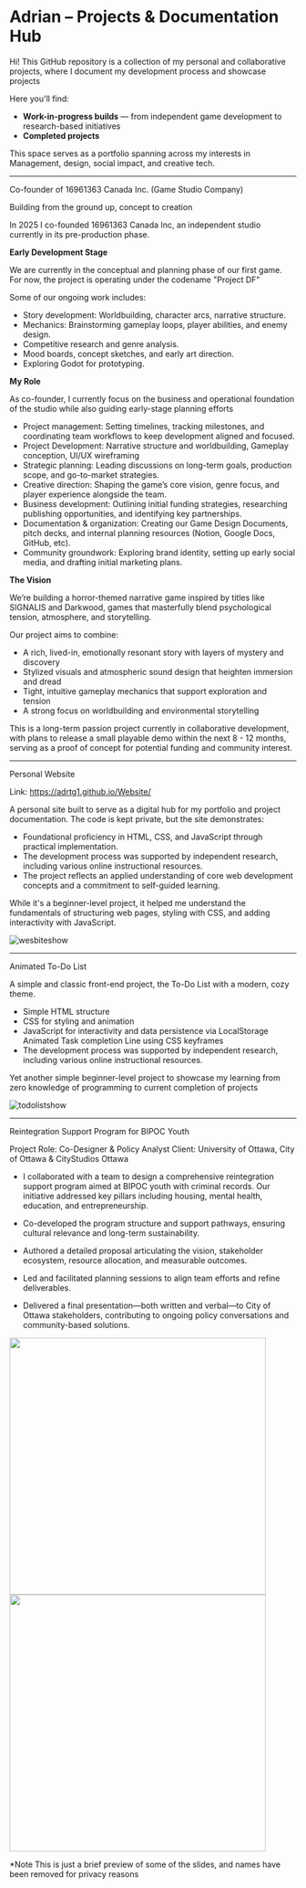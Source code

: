 # Adrian – Projects & Documentation Hub

Hi! This GitHub repository is a collection of my personal and collaborative projects, where I document my development process and showcase projects

Here you'll find:
-  **Work-in-progress builds** — from independent game development to research-based initiatives  
-  **Completed projects** 

This space serves as a portfolio spanning across my interests in Management, design, social impact, and creative tech.

----------------------------------------------------------------------------------------------------------------------------------------------------------------------------------------------
Co-founder of 16961363 Canada Inc. (Game Studio Company)

Building from the ground up, concept to creation

In 2025 I co-founded 16961363 Canada Inc, an independent studio currently in its pre-production phase. 

**Early Development Stage**

We are currently in the conceptual and planning phase of our first game. 
For now, the project is operating under the codename "Project DF"

Some of our ongoing work includes:

- Story development: Worldbuilding, character arcs, narrative structure.
- Mechanics: Brainstorming gameplay loops, player abilities, and enemy design.
- Competitive research and genre analysis.
- Mood boards, concept sketches, and early art direction.
- Exploring Godot for prototyping.

**My Role**

As co-founder, I currently focus on the business and operational foundation of the studio while also guiding early-stage planning efforts

- Project management: Setting timelines, tracking milestones, and coordinating team workflows to keep development aligned and focused.
- Project Development: Narrative structure and worldbuilding, Gameplay conception, UI/UX wireframing
- Strategic planning: Leading discussions on long-term goals, production scope, and go-to-market strategies.
- Creative direction: Shaping the game’s core vision, genre focus, and player experience alongside the team.
- Business development: Outlining initial funding strategies, researching publishing opportunities, and identifying key partnerships.
- Documentation & organization: Creating our Game Design Documents, pitch decks, and internal planning resources (Notion, Google Docs, GitHub, etc).
- Community groundwork: Exploring brand identity, setting up early social media, and drafting initial marketing plans.

**The Vision** 

We’re building a horror-themed narrative game inspired by titles like SIGNALIS and Darkwood, games that masterfully blend psychological tension, atmosphere, and storytelling.

Our project aims to combine:
- A rich, lived-in, emotionally resonant story with layers of mystery and discovery
- Stylized visuals and atmospheric sound design that heighten immersion and dread
- Tight, intuitive gameplay mechanics that support exploration and tension
- A strong focus on worldbuilding and environmental storytelling

This is a long-term passion project currently in collaborative development, with plans to release a small playable demo within the next 8 - 12 months, serving as a proof of concept for potential funding and community interest.
  
----------------------------------------------------------------------------------------------------------------------------------------------------------------------------------------------
Personal Website

Link: https://adrtg1.github.io/Website/

A personal site built to serve as a digital hub for my portfolio and project documentation. 
The code is kept private, but the site demonstrates:
-  Foundational proficiency in HTML, CSS, and JavaScript through practical implementation.
-  The development process was supported by independent research, including various online instructional resources. 
-  The project reflects an applied understanding of core web development concepts and a commitment to self-guided learning.

While it's a beginner-level project, it helped me understand the fundamentals of structuring web pages, styling with CSS, and adding interactivity with JavaScript.

![wesbiteshow](https://github.com/user-attachments/assets/fb56fa67-5c6f-4cf5-bf03-5a0c4c263dc4)

----------------------------------------------------------------------------------------------------------------------------------------------------------------------------------------------

Animated To-Do List 

A simple and classic front-end project, the To-Do List with a modern, cozy theme. 

- Simple HTML structure
- CSS for styling and animation
- JavaScript for interactivity and data persistence via LocalStorage
  Animated Task completion Line using CSS keyframes
- The development process was supported by independent research, including various online instructional resources. 

Yet another simple beginner-level project to showcase my learning from zero knowledge of programming to current completion of projects

![todolistshow](https://github.com/user-attachments/assets/2196844b-4a3a-454e-89f9-875c3e749456)

----------------------------------------------------------------------------------------------------------------------------------------------------------------------------------------------
Reintegration Support Program for BIPOC Youth 

Project Role: Co-Designer & Policy Analyst 
Client: University of Ottawa, City of Ottawa & CityStudios Ottawa

- I collaborated with a team to design a comprehensive reintegration support program aimed at BIPOC youth with criminal records. Our initiative addressed key pillars including housing, mental health, education, and entrepreneurship.

- Co-developed the program structure and support pathways, ensuring cultural relevance and long-term sustainability.

- Authored a detailed proposal articulating the vision, stakeholder ecosystem, resource allocation, and measurable outcomes.

- Led and facilitated planning sessions to align team efforts and refine deliverables.

- Delivered a final presentation—both written and verbal—to City of Ottawa stakeholders, contributing to ongoing policy conversations and community-based solutions.

<img src="https://github.com/user-attachments/assets/4a107e23-a739-430d-a7dd-1ed2f55ded93" width="450" /> <img src="https://github.com/user-attachments/assets/a95428cd-5a94-4428-9966-66687553284e" width="450" />

*Note This is just a brief preview of some of the slides, and names have been removed for privacy reasons 





